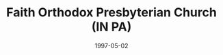 ---
date: &id001 1997-05-02
end_date: null
location:
  address: 1654 Old Route 119 Highwar N.
  city: IN
  state: PA
minister:
- end: null
  name: Douglas Snyder
  start: 1997-01-01
  type: Pastor
ministers:
- Douglas Snyder
name: Faith Orthodox Presbyterian Church
names:
- end: null
  name: Faith Orthodox Presbyterian Church
  start: 1997-05-02
origination_date: *id001
raw_data: "PA IN\nFaith Orthodox Presbyterian Church  (May 2, 1997\u2013 )\n1654 Old\
  \ Route 119 Highwar N.\nPastor: Douglas Snyder, 1997"
received_from: null
states:
- PA
status:
  active: true
  end_date: null
  reason: null
  received_from: null
  withdrawal_to: null
title: Faith Orthodox Presbyterian Church (IN PA)
year_established:
- 1997

---